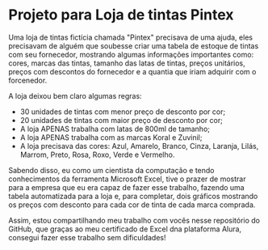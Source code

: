 # Projeto para Loja de tintas Pintex

Uma loja de tintas fictícia chamada "Pintex" precisava de uma ajuda, eles precisavam de alguém que soubesse criar uma tabela de estoque de tintas com seu fornecedor, 
mostrando algumas informações importantes como: cores, marcas das tintas, tamanho das latas de tintas, preços unitários, preços com descontos do fornecedor e a quantia que iriam adquirir com o forcenedor.

A loja deixou bem claro algumas regras:
- 30 unidades de tintas com menor preço de desconto por cor;
- 20 unidades de tintas com maior preço de desconto por cor;
- A loja APENAS trabalha com latas de 800ml de tamanho;
- A loja APENAS trabalha com as marcas Koral e Zuvinil;
- A loja precisava das cores: Azul, Amarelo, Branco, Cinza, Laranja, Lilás, Marrom, Preto, Rosa, Roxo, Verde e Vermelho.

Sabendo disso, eu como um cientista da computação e tendo conhecimentos da ferramenta Microsoft Excel, tive o prazer de mostrar para a empresa que eu era capaz de fazer esse trabalho, fazendo uma tabela
automatizada para a loja e, para completar, dois gráficos mostrando os preços com desconto para cada cor de tinta de cada marca comprada.

Assim, estou compartilhando meu trabalho com vocês nesse repositório do GitHub, que graças ao meu certificado de Excel dna plataforma Alura, consegui fazer esse trabalho sem dificuldades!
